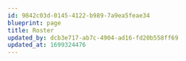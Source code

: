 ```yaml
---
id: 9842c03d-0145-4122-b989-7a9ea5feae34
blueprint: page
title: Roster
updated_by: dcb3e717-ab7c-4904-ad16-fd20b558ff69
updated_at: 1699324476
---
```

